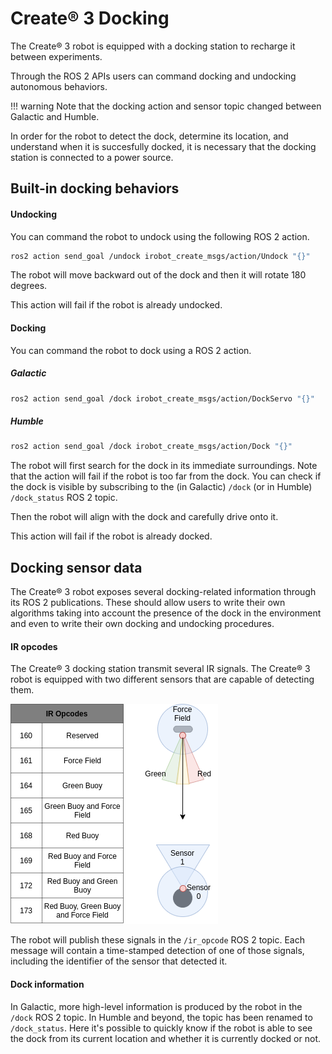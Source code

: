 # Create® 3 Docking

The Create® 3 robot is equipped with a docking station to recharge it between experiments.

Through the ROS 2 APIs users can command docking and undocking autonomous behaviors.

!!! warning
    Note that the docking action and sensor topic changed between Galactic and Humble.

In order for the robot to detect the dock, determine its location, and understand when it is succesfully docked, it is necessary that the docking station is connected to a power source.

## Built-in docking behaviors

#### Undocking

You can command the robot to undock using the following ROS 2 action.

```bash
ros2 action send_goal /undock irobot_create_msgs/action/Undock "{}"
```

The robot will move backward out of the dock and then it will rotate 180 degrees.

This action will fail if the robot is already undocked.

#### Docking

You can command the robot to dock using a ROS 2 action.

##### Galactic
```bash
ros2 action send_goal /dock irobot_create_msgs/action/DockServo "{}"
```

##### Humble
```bash
ros2 action send_goal /dock irobot_create_msgs/action/Dock "{}"
```

The robot will first search for the dock in its immediate surroundings.
Note that the action will fail if the robot is too far from the dock.
You can check if the dock is visible by subscribing to the (in Galactic) `/dock` (or in Humble) `/dock_status` ROS 2 topic.

Then the robot will align with the dock and carefully drive onto it.

This action will fail if the robot is already docked.

## Docking sensor data

The Create® 3 robot exposes several docking-related information through its ROS 2 publications.
These should allow users to write their own algorithms taking into account the presence of the dock in the environment and even to write their own docking and undocking procedures.

#### IR opcodes

The Create® 3 docking station transmit several IR signals.
The Create® 3 robot is equipped with two different sensors that are capable of detecting them.

![Docking signals](data/create3_dock_codes.png)

The robot will publish these signals in the `/ir_opcode` ROS 2 topic.
Each message will contain a time-stamped detection of one of those signals, including the identifier of the sensor that detected it.

#### Dock information

In Galactic, more high-level information is produced by the robot in the `/dock` ROS 2 topic.
In Humble and beyond, the topic has been renamed to `/dock_status`.
Here it's possible to quickly know if the robot is able to see the dock from its current location and whether it is currently docked or not.
